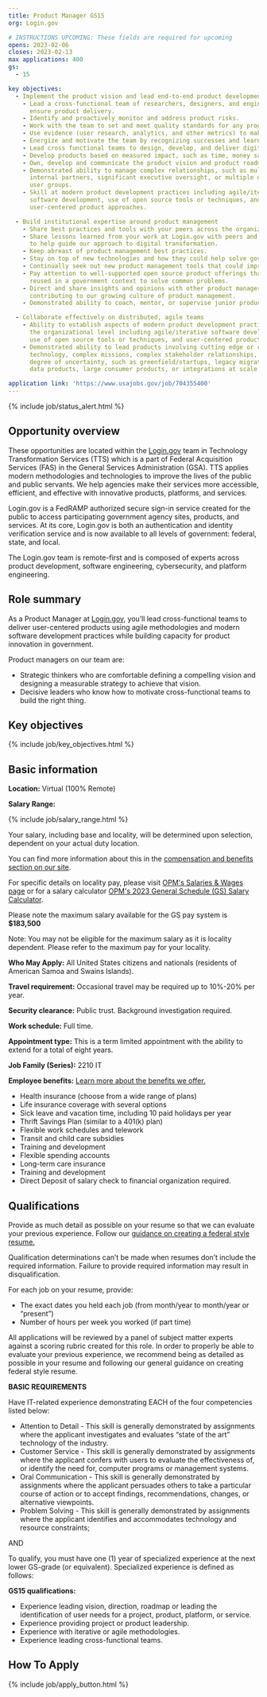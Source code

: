 ```yaml
---
title: Product Manager GS15
org: Login.gov

# INSTRUCTIONS UPCOMING: These fields are required for upcoming
opens: 2023-02-06
closes: 2023-02-13
max applications: 400
gs:
  - 15

key objectives:
  - Implement the product vision and lead end-to-end product development
    - Lead a cross-functional team of researchers, designers, and engineers to
      ensure product delivery.  
    - Identify and proactively monitor and address product risks.
    - Work with the team to set and meet quality standards for any product you build.
    - Use evidence (user research, analytics, and other metrics) to make product decisions.
    - Energize and motivate the team by recognizing successes and learning from failures.
    - Lead cross functional teams to design, develop, and deliver digital products or services.
    - Develop products based on measured impact, such as time, money saved, or value created.
    - Own, develop and communicate the product vision and product roadmap.
    - Demonstrated ability to manage complex relationships, such as multiple
      internal partners, significant executive oversight, or multiple distinct
      user groups.
    - Skill at modern product development practices including agile/iterative
      software development, use of open source tools or techniques, and
      user-centered product approaches.

  - Build institutional expertise around product management
    - Share best practices and tools with your peers across the organization.
    - Share lessons learned from your work at Login.gov with peers and leaders
      to help guide our approach to digital transformation.
    - Keep abreast of product management best practices.
    - Stay on top of new technologies and how they could help solve government problems.
    - Continually seek out new product management tools that could improve the way we work.
    - Pay attention to well-supported open source product offerings that can be
      reused in a government context to solve common problems.
    - Direct and share insights and opinions with other product managers,
      contributing to our growing culture of product management. 
    - Demonstrated ability to coach, mentor, or supervise junior product managers.

  - Collaborate effectively on distributed, agile teams
    - Ability to establish aspects of modern product development practices at
      the organizational level including agile/iterative software development,
      use of open source tools or techniques, and user-centered product approaches. 
    - Demonstrated ability to lead products involving cutting edge or complex
      technology, complex missions, complex stakeholder relationships, or a high
      degree of uncertainty, such as greenfield/startups, legacy migrations, big
      data products, large consumer products, or integrations at scale.

application link: 'https://www.usajobs.gov/job/704355400'
---
```


{% include job/status_alert.html %}

## Opportunity overview

These opportunities are located within the [Login.gov](https://login.gov/) team
in Technology Transformation Services (TTS) which is a part of Federal
Acquisition Services (FAS) in the General Services Administration (GSA). TTS
applies modern methodologies and technologies to improve the lives of the public
and public servants. We help agencies make their services more accessible,
efficient, and effective with innovative products, platforms, and services.

Login.gov is a FedRAMP authorized secure sign-in service created for the public
to access participating government agency sites, products, and services. At its
core, Login.gov is both an authentication and identity verification service and
is now available to all levels of government: federal, state, and local.

The Login.gov team is remote-first and is composed of experts across product
development, software engineering, cybersecurity, and platform engineering. 

## Role summary

As a Product Manager at [Login.gov](https://login.gov/), you’ll lead
cross-functional teams to deliver user-centered products using agile
methodologies and modern software development practices while building capacity
for product innovation in government. 

Product managers on our team are:

- Strategic thinkers who are comfortable defining a compelling vision and
  designing a measurable strategy to achieve that vision.
- Decisive leaders who know how to motivate cross-functional teams to build the
  right thing.

## Key objectives

{% include job/key_objectives.html %}

## Basic information

**Location:**
Virtual (100% Remote)

**Salary Range:**

{% include job/salary_range.html %}

Your salary, including base and locality, will be determined upon selection,
dependent on your actual duty location.

You can find more information about this in the
[compensation and benefits section on our site](https://join.tts.gsa.gov/compensation-and-benefits/).

For specific details on locality pay, please visit
[OPM's Salaries & Wages page](https://www.opm.gov/policy-data-oversight/pay-leave/salaries-wages/)
or for a salary calculator
[OPM's 2023 General Schedule (GS) Salary Calculator](https://www.opm.gov/policy-data-oversight/pay-leave/salaries-wages/2023/general-schedule-gs-salary-calculator/).

Please note the maximum salary available for the GS pay system is **$183,500**

Note: You may not be eligible for the maximum salary as it is locality
dependent. Please refer to the maximum pay for your locality.

**Who May Apply:**
All United States citizens and nationals (residents of American Samoa and Swains
Islands).

**Travel requirement:**
Occasional travel may be required up to 10%-20% per year.

**Security clearance:**
Public trust. Background investigation required.

**Work schedule:**
Full time.

**Appointment type:**
This is a term limited appointment with the ability to extend for a total of eight years. 

**Job Family (Series):**
2210 IT 

**Employee benefits:**
[Learn more about the benefits we offer.](https://join.tts.gsa.gov/compensation-and-benefits/)
  - Health insurance (choose from a wide range of plans)
  - Life insurance coverage with several options
  - Sick leave and vacation time, including 10 paid holidays per year
  - Thrift Savings Plan (similar to a 401(k) plan)
  - Flexible work schedules and telework
  - Transit and child care subsidies
  - Training and development
  - Flexible spending accounts
  - Long-term care insurance
  - Training and development
  - Direct Deposit of salary check to financial organization required.

## Qualifications

Provide as much detail as possible on your resume so that we can evaluate your
previous experience. Follow our
[guidance on creating a federal style resume.](https://join.tts.gsa.gov/resume/)

Qualification determinations can’t be made when resumes don’t include the
required information. Failure to provide required information may result in
disqualification.

For each job on your resume, provide:
- The exact dates you held each job (from month/year to month/year or “present”)
- Number of hours per week you worked (if part time)

All applications will be reviewed by a panel of subject matter experts against a
scoring rubric created for this role. In order to properly be able to evaluate
your previous experience, we recommend being as detailed as possible in your
resume and following our general guidance on creating federal style resume.

**BASIC REQUIREMENTS**  

Have IT-related experience demonstrating EACH of the four competencies listed below:
- Attention to Detail - This skill is generally demonstrated by assignments
  where the applicant investigates and evaluates “state of the art” technology
  of the industry.
- Customer Service - This skill is generally demonstrated by assignments where
  the applicant confers with users to evaluate the effectiveness of, or identify
  the need for, computer programs or management systems.
- Oral Communication - This skill is generally demonstrated by assignments where
  the applicant persuades others to take a particular course of action or to
  accept findings, recommendations, changes, or alternative viewpoints.
- Problem Solving - This skill is generally demonstrated by assignments where
  the applicant identifies and accommodates technology and resource constraints;

AND

To qualify, you must have one (1) year of specialized experience at the next
lower GS-grade (or equivalent).  Specialized experience is defined as follows:

**GS15 qualifications:**
- Experience leading vision, direction, roadmap or leading the identification of
  user needs for a project, product, platform, or service.
- Experience providing project or product leadership.
- Experience with iterative or agile methodologies.
- Experience leading cross-functional teams.

## How To Apply

{% include job/apply_button.html %}
